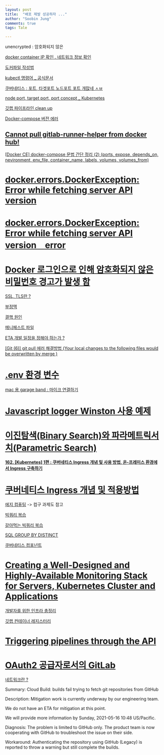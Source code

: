 ```yaml
---
layout: post
title:  "배포 제발 성공하자 ..."
author: "Soobin Jung"
comments: true
tags: Tale

---
```


unencrypted : 암호화되지 않은

[docker container IP 확인 . 네트워크 정보 확인](https://woonizzooni.tistory.com/entry/Docker-Container-IP-%ED%99%95%EC%9D%B8-%EB%84%A4%ED%8A%B8%EC%9B%8C%ED%81%AC-%EC%A0%95%EB%B3%B4-%EC%A1%B0%ED%9A%8C)

[도커파일 작성법](https://velog.io/@seheon99/Dockerfile-%EC%9E%91%EC%84%B1-%EB%B0%A9%EB%B2%95-12) 

[kubectl 명령어 _ 공식문서](https://kubernetes.io/ko/docs/reference/kubectl/cheatsheet/)

[쿠버네티스 : 포트, 타겟포트 노드포트  포트 개많네 ㅅㅂ](https://kimmj.github.io/kubernetes/port-targetport-nodeport-in-kubernetes/#nodeport)

[node port, target port, port concept _ Kubernetes](https://m.blog.naver.com/PostView.nhn?blogId=freepsw&logNo=221910012471&proxyReferer=https:%2F%2Fwww.google.com%2F)

[깃랩 파이프라인 clean up](https://forum.gitlab.com/t/how-to-cleanup-after-running-a-script/23900)

[Docker-compose 버전 에러](https://roboroboro.tistory.com/35)

## [Cannot pull gitlab-runner-helper from docker hub!](https://gitlab.com/gitlab-org/gitlab-runner/-/issues/5023)

[[Docker CE\] docker-compose 문법 간단 정리 (2) (ports, expose, depends_on, nevironment, env_file, container_name, labels, volumes, volumes_from)](https://nirsa.tistory.com/80)

# [docker.errors.DockerException: Error while fetching server API version](https://stackoverflow.com/questions/64952238/docker-errors-dockerexception-error-while-fetching-server-api-version)



# [docker.errors.DockerException: Error while fetching server API version　error](https://cloudstack.ninja/ming/docker-errors-dockerexception-error-while-fetching-server-api-version%E3%80%80error/)

# [Docker 로그인으로 인해 암호화되지 않은 비밀번호 경고가 발생 함](https://www.ibm.com/docs/en/cloud-private/3.2.0?topic=login-docker-results-in-unencrypted-password-warning)



[SSL, TLS란 ?](https://blog.naver.com/PostView.nhn?blogId=nine01223&logNo=221593556488&parentCategoryNo=&categoryNo=16&viewDate=&isShowPopularPosts=false&from=postView) 



[부정맥](http://www.samsunghospital.com/home/healthInfo/content/contenView.do?CONT_SRC_ID=09a4727a8000f39e&CONT_SRC=CMS&CONT_ID=3136&CONT_CLS_CD=001020001004)

[결핵 원인](http://www.amc.seoul.kr/asan/healthinfo/disease/diseaseDetail.do?contentId=31847)

[메니페스트 파일](https://ko.wikipedia.org/wiki/%EB%A7%A4%EB%8B%88%ED%8E%98%EC%8A%A4%ED%8A%B8_%ED%8C%8C%EC%9D%BC)

[ETA 개발 일정을 정해야 하는가 ?](https://better-than-alone.tistory.com/8) 

[[Git (6)] git pull 에러 해결방법 (Your local changes to the following files would be overwritten by merge )](https://goddaehee.tistory.com/253)

# [.env 환경 변수](https://velog.io/@ruddms936/%EB%B9%84%EB%B0%80-%EC%84%A4%EC%A0%95-%EC%A0%95%EB%B3%B4-%EA%B4%80%EB%A6%AC)



[mac 용 garage band : 마이크 연결하기](https://support.apple.com/kb/PH24929?viewlocale=ko_KR&locale=nl_NL)

# [Javascript logger Winston 사용 예제](https://lovemewithoutall.github.io/it/winston-example/)

# [이진탐색(Binary Search)와 파라메트릭서치(Parametric Search)](https://marades.tistory.com/7)



[**162. [Kubernetes] 1편 : 쿠버네티스 Ingress 개념 및 사용 방법, 온-프레미스 환경에서 Ingress 구축하기**](https://blog.naver.com/alice_k106/221502890249)



# [쿠버네티스 Ingress 개념 및 적용방법](https://twofootdog.tistory.com/23)



[에지 컴퓨팅](https://ko.wikipedia.org/wiki/%EC%97%90%EC%A7%80_%EC%BB%B4%ED%93%A8%ED%8C%85) -> 컴구 과제도 참고



[빅쿼리 복습](https://zzsza.github.io/gcp/2020/04/12/bigquery-unnest-array-struct/)

[갈아먹는 빅쿼리 복습](https://yeomko.tistory.com/27)

[SQL GROUP BY DISTINCT](http://www.gurubee.net/lecture/1032)



[쿠버네티스 컴포넌트](https://kubernetes.io/ko/docs/concepts/overview/components/)



# [**Creating a Well-Designed and Highly-Available Monitoring Stack for Servers, Kubernetes Cluster and Applications**](https://medium.com/nephely/creating-a-well-designed-and-highly-available-monitoring-stack-for-servers-kubernetes-cluster-and-47e810ec55af)



[개발자를 위한 인프라 총정리](https://futurecreator.github.io/2018/11/09/it-infrastructure-basics/)



[깃랩 컨테이너 레지스터리](https://docs.gitlab.com/ee/user/packages/container_registry/index.html)

# [Triggering pipelines through the API](https://docs.gitlab.com/ee/ci/triggers/README.html#ci-job-token) 

# [OAuth2 공급자로서의 GitLab](https://docs.gitlab.com/ee/api/oauth2.html)



[네트워크란 ?](https://velog.io/@inyong_pang/%EB%84%A4%ED%8A%B8%EC%9B%8C%ED%81%ACNetwork%EB%9E%80) 



Summary: Cloud Build: builds fail trying to fetch git repositories from GitHub

Description: Mitigation work is currently underway by our engineering team.

We do not have an ETA for mitigation at this point.

We will provide more information by Sunday, 2021-05-16 10:48 US/Pacific.

Diagnosis: The problem is limited to GitHub only. The product team is now cooperating with GitHub to troubleshoot the issue on their side.

Workaround: Authenticating the repository using GitHub (Legacy) is reported to throw a warning but still complete the builds.

